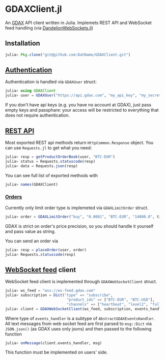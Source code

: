 # GDAXClient.jl

An [GDAX](https://www.gdax.com/) API client written in Julia. Implemets REST API and WebSocket feed handling (via [DandelionWebSockets.jl](https://github.com/dandeliondeathray/DandelionWebSockets.jl))

## Installation
```julia
julia> Pkg.clone("git@github.com:DatName/GDAXClient.git")
```

## [Authentication](https://docs.gdax.com/#authentication)
Authentication is handled via `GDAXUser` struct:
```julia
julia> using GDAXClient
julia> user = GDAXUser("https://api.gdax.com", "my_api_key", "my_secret_key", "my_passphrase")
```
If you don't have api keys (e.g. you have no account at GDAX), just pass empty keys and passphare: your access will be restricted to everything that does not require authentication.

## [REST API](https://docs.gdax.com/#api)
Most exported REST api  methods return `HttpCommon.Response` object. You can use `Requests.jl` to get what you need:
```julia
julia> resp = getProductOrderBook(user, "BTC-EUR")
julia> status = Requests.statuscode(resp)
julia> data = Requests.json(resp)
```
You can see full list of exported methods with
```julia
julia> names(GDAXClient)
```
### [Orders](https://docs.gdax.com/#orders)
Currently only limit order type is implemeted via `GDAXLimitOrder` struct.
```julia
julia> order = GDAXLimitOrder("buy", "0.0001", "BTC-EUR", "14000.0", time_in_force = "GTC")
```
GDAX is strict on order's price precision, so you should handle it yourself and pass value as string.

You can send an order via
```julia
julia> resp = placeOrder(user, order)
julia> Requests.statuscode(resp)
```
## [WebSocket feed](https://docs.gdax.com/#websocket-feed) client
WebSocket feed client is implemented through `GDAXWebSocketClient` struct.
```julia
julia> ws_feed = "wss://ws-feed.gdax.com"
julia> subscription = Dict("type" => "subscribe",
                            "product_ids" => ["BTC-EUR", "BTC-USD"],
                            "channels" => ["heartbeat", "level2", "full"])
julia> client = GDAXWebSocketClient(ws_feed, subscription, events_handler, user = user)
```
Where type of `events_handler` is a subtype of `AbstractGDAXEventsHandler`. All text messages from web socket feed are first parsed to `msg::Dict` via `JSON.json()` (as GDAX uses only jsons) and then passed to the following function
```julia
julia> onMessage(client.events_handler, msg)
```
This function must be implemented on users' side.

